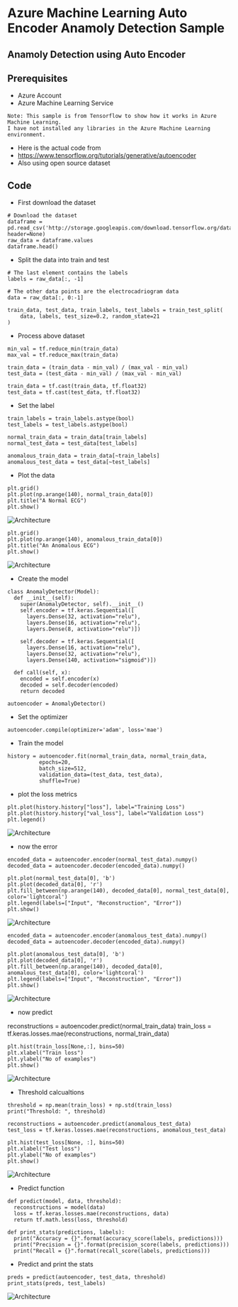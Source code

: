 # Azure Machine Learning Auto Encoder Anamoly Detection Sample

## Anamoly Detection using Auto Encoder

## Prerequisites

- Azure Account
- Azure Machine Learning Service

```
Note: This sample is from Tensorflow to show how it works in Azure Machine Learning.
I have not installed any libraries in the Azure Machine Learning environment.
```

- Here is the actual code from
- https://www.tensorflow.org/tutorials/generative/autoencoder
- Also using open source dataset

## Code

- First download the dataset

```
# Download the dataset
dataframe = pd.read_csv('http://storage.googleapis.com/download.tensorflow.org/data/ecg.csv', header=None)
raw_data = dataframe.values
dataframe.head()
```

- Split the data into train and test

```
# The last element contains the labels
labels = raw_data[:, -1]

# The other data points are the electrocadriogram data
data = raw_data[:, 0:-1]

train_data, test_data, train_labels, test_labels = train_test_split(
    data, labels, test_size=0.2, random_state=21
)
```

- Process above dataset

```
min_val = tf.reduce_min(train_data)
max_val = tf.reduce_max(train_data)

train_data = (train_data - min_val) / (max_val - min_val)
test_data = (test_data - min_val) / (max_val - min_val)

train_data = tf.cast(train_data, tf.float32)
test_data = tf.cast(test_data, tf.float32)
```

- Set the label

```
train_labels = train_labels.astype(bool)
test_labels = test_labels.astype(bool)

normal_train_data = train_data[train_labels]
normal_test_data = test_data[test_labels]

anomalous_train_data = train_data[~train_labels]
anomalous_test_data = test_data[~test_labels]
```

- Plot the data

```
plt.grid()
plt.plot(np.arange(140), normal_train_data[0])
plt.title("A Normal ECG")
plt.show()
```

![Architecture](https://github.com/balakreshnan/Samples2022/blob/main/AzureMLV2/images/anamoly1.jpg "Architecture")

```
plt.grid()
plt.plot(np.arange(140), anomalous_train_data[0])
plt.title("An Anomalous ECG")
plt.show()
```

![Architecture](https://github.com/balakreshnan/Samples2022/blob/main/AzureMLV2/images/anamoly2.jpg "Architecture")

- Create the model

```
class AnomalyDetector(Model):
  def __init__(self):
    super(AnomalyDetector, self).__init__()
    self.encoder = tf.keras.Sequential([
      layers.Dense(32, activation="relu"),
      layers.Dense(16, activation="relu"),
      layers.Dense(8, activation="relu")])

    self.decoder = tf.keras.Sequential([
      layers.Dense(16, activation="relu"),
      layers.Dense(32, activation="relu"),
      layers.Dense(140, activation="sigmoid")])

  def call(self, x):
    encoded = self.encoder(x)
    decoded = self.decoder(encoded)
    return decoded

autoencoder = AnomalyDetector()
```

- Set the optimizer

```
autoencoder.compile(optimizer='adam', loss='mae')
```

- Train the model

```
history = autoencoder.fit(normal_train_data, normal_train_data, 
          epochs=20, 
          batch_size=512,
          validation_data=(test_data, test_data),
          shuffle=True)
```

- plot the loss metrics

```
plt.plot(history.history["loss"], label="Training Loss")
plt.plot(history.history["val_loss"], label="Validation Loss")
plt.legend()
```

![Architecture](https://github.com/balakreshnan/Samples2022/blob/main/AzureMLV2/images/anamoly3.jpg "Architecture")

- now the error

```
encoded_data = autoencoder.encoder(normal_test_data).numpy()
decoded_data = autoencoder.decoder(encoded_data).numpy()

plt.plot(normal_test_data[0], 'b')
plt.plot(decoded_data[0], 'r')
plt.fill_between(np.arange(140), decoded_data[0], normal_test_data[0], color='lightcoral')
plt.legend(labels=["Input", "Reconstruction", "Error"])
plt.show()
```

![Architecture](https://github.com/balakreshnan/Samples2022/blob/main/AzureMLV2/images/anamoly4.jpg "Architecture")

```
encoded_data = autoencoder.encoder(anomalous_test_data).numpy()
decoded_data = autoencoder.decoder(encoded_data).numpy()

plt.plot(anomalous_test_data[0], 'b')
plt.plot(decoded_data[0], 'r')
plt.fill_between(np.arange(140), decoded_data[0], anomalous_test_data[0], color='lightcoral')
plt.legend(labels=["Input", "Reconstruction", "Error"])
plt.show()
```

![Architecture](https://github.com/balakreshnan/Samples2022/blob/main/AzureMLV2/images/anamoly5.jpg "Architecture")

- now predict

reconstructions = autoencoder.predict(normal_train_data)
train_loss = tf.keras.losses.mae(reconstructions, normal_train_data)

```
plt.hist(train_loss[None,:], bins=50)
plt.xlabel("Train loss")
plt.ylabel("No of examples")
plt.show()
```

![Architecture](https://github.com/balakreshnan/Samples2022/blob/main/AzureMLV2/images/anamoly6.jpg "Architecture")

- Threshold calcualtions

```
threshold = np.mean(train_loss) + np.std(train_loss)
print("Threshold: ", threshold)

reconstructions = autoencoder.predict(anomalous_test_data)
test_loss = tf.keras.losses.mae(reconstructions, anomalous_test_data)

plt.hist(test_loss[None, :], bins=50)
plt.xlabel("Test loss")
plt.ylabel("No of examples")
plt.show()
```

![Architecture](https://github.com/balakreshnan/Samples2022/blob/main/AzureMLV2/images/anamoly7.jpg "Architecture")

- Predict function

```
def predict(model, data, threshold):
  reconstructions = model(data)
  loss = tf.keras.losses.mae(reconstructions, data)
  return tf.math.less(loss, threshold)

def print_stats(predictions, labels):
  print("Accuracy = {}".format(accuracy_score(labels, predictions)))
  print("Precision = {}".format(precision_score(labels, predictions)))
  print("Recall = {}".format(recall_score(labels, predictions)))
```

- Predict and print the stats

```
preds = predict(autoencoder, test_data, threshold)
print_stats(preds, test_labels)
```

![Architecture](https://github.com/balakreshnan/Samples2022/blob/main/AzureMLV2/images/anamoly8.jpg "Architecture")